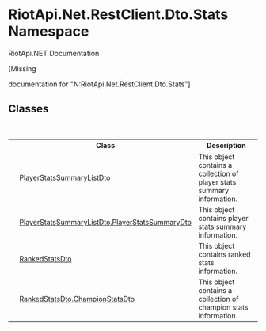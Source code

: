 # RiotApi.Net.RestClient.Dto.Stats Namespace
RiotApi.NET Documentation 

\[Missing <summary> documentation for "N:RiotApi.Net.RestClient.Dto.Stats"\]


## Classes
&nbsp;<table><tr><th></th><th>Class</th><th>Description</th></tr><tr><td>![Public class](media/pubclass.gif "Public class")</td><td><a href="a9f0f494-0910-b725-9095-4e4a4de51c8f">PlayerStatsSummaryListDto</a></td><td>
This object contains a collection of player stats summary information.</td></tr><tr><td>![Public class](media/pubclass.gif "Public class")</td><td><a href="40530dd1-be95-c0a8-6e42-bb96204933e2">PlayerStatsSummaryListDto.PlayerStatsSummaryDto</a></td><td>
This object contains player stats summary information.</td></tr><tr><td>![Public class](media/pubclass.gif "Public class")</td><td><a href="9ce2c9f3-f64e-552b-82fb-e784f622115c">RankedStatsDto</a></td><td>
This object contains ranked stats information.</td></tr><tr><td>![Public class](media/pubclass.gif "Public class")</td><td><a href="535e1b66-133a-12d5-1fe4-02d2fc0d2c61">RankedStatsDto.ChampionStatsDto</a></td><td>
This object contains a collection of champion stats information.</td></tr></table>&nbsp;
